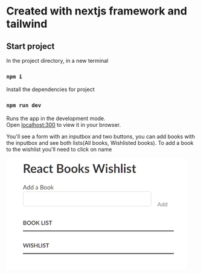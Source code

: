 # Created with nextjs framework and tailwind


## Start project 

In the project directory, in a new terminal

### `npm i`

Install the dependencies for project

### `npm run dev`

Runs the app in the development mode.\
Open [localhost:300](localhost:300) to view it in your browser.

You'll see a form with an inputbox and two buttons, you can add books with the inputbox and see both lists(All books, Wishlisted books).
To add a book to the wishlist you'll need to click on name



![Screenshot](screenshot.PNG)
